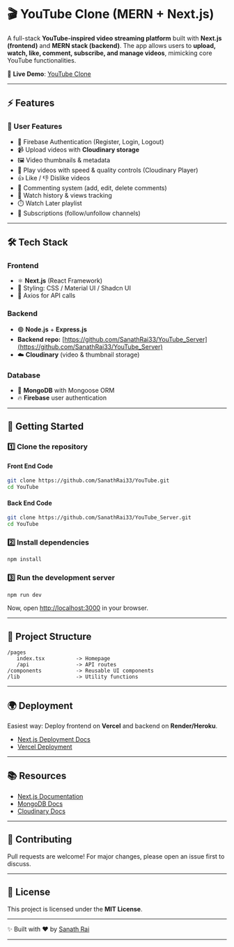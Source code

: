 # 🎬 YouTube Clone (MERN + Next.js)

A full-stack **YouTube-inspired video streaming platform** built with **Next.js (frontend)** and **MERN stack (backend)**.
The app allows users to **upload, watch, like, comment, subscribe, and manage videos**, mimicking core YouTube functionalities.

🚀 **Live Demo**: [YouTube Clone](https://you-tube-git-main-sanath-rais-projects.vercel.app/)

---

## ⚡ Features

### 🔹 User Features

* 🔑 Firebase Authentication (Register, Login, Logout)
* 📹 Upload videos with **Cloudinary storage**
* 🖼️ Video thumbnails & metadata
* 🎥 Play videos with speed & quality controls (Cloudinary Player)
* 👍 Like / 👎 Dislike videos
* 💬 Commenting system (add, edit, delete comments)
* 📜 Watch history & views tracking
* ⏱️ Watch Later playlist
* 📌 Subscriptions (follow/unfollow channels)

<!--### 🔹 Admin Features

* 📦 Manage videos (add, delete)
* 👥 Manage users & subscriptions -->

---

## 🛠️ Tech Stack

### Frontend

* ⚛️ **Next.js** (React Framework)
* 🎨 Styling: CSS / Material UI / Shadcn UI
* 📡 Axios for API calls

### Backend

* 🟢 **Node.js** + **Express.js**
* **Backend repo:** [https://github.com/SanathRai33/YouTube_Server](https://github.com/SanathRai33/YouTube_Server)
* ☁️ **Cloudinary** (video & thumbnail storage)

### Database

* 🍃 **MongoDB** with Mongoose ORM
* 🔥 **Firebase** user authentication

---

## 🚀 Getting Started

### 1️⃣ Clone the repository

#### Front End Code
```bash
git clone https://github.com/SanathRai33/YouTube.git
cd YouTube
```
#### Back End Code
```bash
git clone https://github.com/SanathRai33/YouTube_Server.git
cd YouTube
```

### 2️⃣ Install dependencies

```bash
npm install
```

### 3️⃣ Run the development server

```bash
npm run dev
```

Now, open [http://localhost:3000](http://localhost:3000) in your browser.

---

## 📂 Project Structure

```
/pages
   index.tsx          -> Homepage
   /api               -> API routes
/components           -> Reusable UI components
/lib                  -> Utility functions
```

---

## 🌍 Deployment

Easiest way: Deploy frontend on **Vercel** and backend on **Render/Heroku**.

* [Next.js Deployment Docs](https://nextjs.org/docs/pages/building-your-application/deploying)
* [Vercel Deployment](https://vercel.com/new)

---

## 📚 Resources

* [Next.js Documentation](https://nextjs.org/docs)
* [MongoDB Docs](https://www.mongodb.com/docs/)
* [Cloudinary Docs](https://cloudinary.com/documentation)

---

## 🤝 Contributing

Pull requests are welcome! For major changes, please open an issue first to discuss.

---

## 📜 License

This project is licensed under the **MIT License**.

---

✨ Built with ❤️ by [Sanath Rai](https://github.com/SanathRai33)

---
